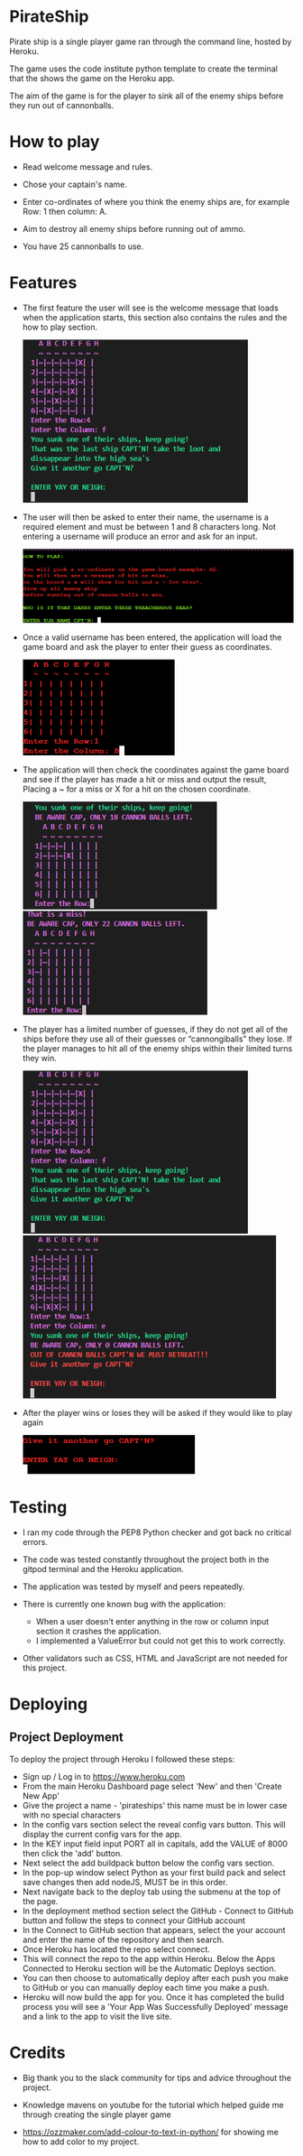 # PirateShip

Pirate ship is a single player game ran through the command line, hosted by Heroku. 

The game uses the code institute python template to create the terminal that the shows the game on the Heroku app.  

The aim of the game is for the player to sink all of the enemy ships before they run out of cannonballs. 

# How to play 

- Read welcome message and rules. 

- Chose your captain's name. 

- Enter co-ordinates of where you think the enemy ships are, for example Row: 1 then column: A.

- Aim to destroy all enemy ships before running out of ammo. 

- You have 25 cannonballs to use.

# Features 

-   The first feature the user will see is the welcome message that loads when the application starts, this section also contains the rules and the how to play section. 


    ![welcome](assets/images/winningmessage.png) 

- 	The user will then be asked to enter their name, the username is a required element and must be between 1 and 8 characters long. Not entering a username will produce an 
    error and ask for an input. 


    ![username](assets/images/username.png)


- 	Once a valid username has been entered, the application will load the game board and ask the player to enter their guess as coordinates. 


    ![guess](assets/images/guess.png) 


-   The application will then check the coordinates against the game board and see if the player has made a hit or miss and output the result, 
    Placing a ~ for a miss or X for a hit on the chosen coordinate. 


    ![hit or miss](assets/images/hit.png) ![hit or miss](assets/images/miss.png)


-   The player has a limited number of guesses, if they do not get all of the ships before they use all of their guesses or “cannongiballs” they lose. 
    If the player manages to hit all of the enemy ships within their limited turns they win. 


    ![win](assets/images/winningmessage.png) ![loss](assets/images/loss.png)

-   After the player wins or loses they will be asked if they would like to play again


    ![retry](assets/images/retry.png)

# Testing

- I ran my code through the PEP8 Python checker and got back no critical errors.

- The code was tested constantly throughout the project both in the gitpod terminal and the Heroku application.

- The application was tested by myself and peers repeatedly.

- There is currently one known bug with the application:
    - When a user doesn't enter anything in the row or column input section it crashes the application.
    - I implemented a ValueError but could not get this to work correctly.

- Other validators such as CSS, HTML and JavaScript are not needed for this project.

# Deploying

## Project Deployment

To deploy the project through Heroku I followed these steps:

- Sign up / Log in to https://www.heroku.com
- From the main Heroku Dashboard page select 'New' and then 'Create New App'
- Give the project a name - 'pirateships' this name must be in lower case with no special characters
- In the config vars section select the reveal config vars button. This will display the current config vars for the app.
- In the KEY input field input PORT all in capitals, add the VALUE of 8000 then click the 'add' button.
- Next select the add buildpack button below the config vars section.
- In the pop-up window select Python as your first build pack and select save changes then add nodeJS, MUST be in this order.
- Next navigate back to the deploy tab using the submenu at the top of the page.
- In the deployment method section select the GitHub - Connect to GitHub button and follow the steps to connect your GitHub account
- In the Connect to GitHub section that appears, select the your account and enter the name of the repository and then search.
- Once Heroku has located the repo select connect.
- This will connect the repo to the app within Heroku. Below the Apps Connected to Heroku section will be the Automatic Deploys section.
- You can then choose to automatically deploy after each push you make to GitHub or you can manually deploy each time you make a push.
- Heroku will now build the app for you. Once it has completed the build process you will see a 'Your App Was Successfully Deployed' message and a link to the app to visit the live site.


# Credits

- Big thank you to the slack community for tips and advice throughout the project.

- Knowledge mavens on youtube for the tutorial which helped guide me through creating the single player game

- https://ozzmaker.com/add-colour-to-text-in-python/ for showing me how to add color to my project.